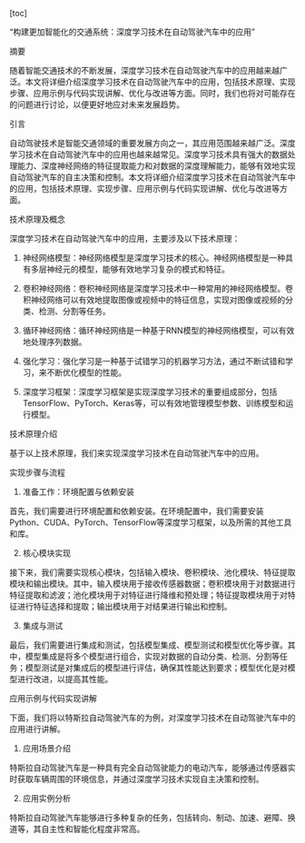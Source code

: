 
[toc]                    
                
                
“构建更加智能化的交通系统：深度学习技术在自动驾驶汽车中的应用”

摘要

随着智能交通技术的不断发展，深度学习技术在自动驾驶汽车中的应用越来越广泛。本文将详细介绍深度学习技术在自动驾驶汽车中的应用，包括技术原理、实现步骤、应用示例与代码实现讲解、优化与改进等方面。同时，我们也将对可能存在的问题进行讨论，以便更好地应对未来发展趋势。

引言

自动驾驶技术是智能交通领域的重要发展方向之一，其应用范围越来越广泛。深度学习技术在自动驾驶汽车中的应用也越来越常见。深度学习技术具有强大的数据处理能力、深度神经网络的特征提取能力和对数据的深度理解能力，能够有效地实现自动驾驶汽车的自主决策和控制。本文将详细介绍深度学习技术在自动驾驶汽车中的应用，包括技术原理、实现步骤、应用示例与代码实现讲解、优化与改进等方面。

技术原理及概念

深度学习技术在自动驾驶汽车中的应用，主要涉及以下技术原理：

1. 神经网络模型：神经网络模型是深度学习技术的核心。神经网络模型是一种具有多层神经元的模型，能够有效地学习复杂的模式和特征。

2. 卷积神经网络：卷积神经网络是深度学习技术中一种常用的神经网络模型。卷积神经网络可以有效地提取图像或视频中的特征信息，实现对图像或视频的分类、检测、分割等任务。

3. 循环神经网络：循环神经网络是一种基于RNN模型的神经网络模型，可以有效地处理序列数据。

4. 强化学习：强化学习是一种基于试错学习的机器学习方法，通过不断试错和学习，来不断优化模型的性能。

5. 深度学习框架：深度学习框架是实现深度学习技术的重要组成部分，包括TensorFlow、PyTorch、Keras等，可以有效地管理模型参数、训练模型和运行模型。

技术原理介绍

基于以上技术原理，我们来实现深度学习技术在自动驾驶汽车中的应用。

实现步骤与流程

1. 准备工作：环境配置与依赖安装

首先，我们需要进行环境配置和依赖安装。在环境配置中，我们需要安装Python、CUDA、PyTorch、TensorFlow等深度学习框架，以及所需的其他工具和库。

2. 核心模块实现

接下来，我们需要实现核心模块，包括输入模块、卷积模块、池化模块、特征提取模块和输出模块。其中，输入模块用于接收传感器数据；卷积模块用于对数据进行特征提取和滤波；池化模块用于对特征进行降维和预处理；特征提取模块用于对特征进行特征选择和提取；输出模块用于对结果进行输出和控制。

3. 集成与测试

最后，我们需要进行集成和测试，包括模型集成、模型测试和模型优化等步骤。其中，模型集成是将多个模型进行组合，实现对数据的自动分类、检测、分割等任务；模型测试是对集成后的模型进行评估，确保其性能达到要求；模型优化是对模型进行改进，以提高其性能。

应用示例与代码实现讲解

下面，我们将以特斯拉自动驾驶汽车的为例，对深度学习技术在自动驾驶汽车中的应用进行讲解。

1. 应用场景介绍

特斯拉自动驾驶汽车是一种具有完全自动驾驶能力的电动汽车，能够通过传感器实时获取车辆周围的环境信息，并通过深度学习技术实现自主决策和控制。

2. 应用实例分析

特斯拉自动驾驶汽车能够进行多种复杂的任务，包括转向、制动、加速、避障、换道等，其自主性和智能化程度非常高。

